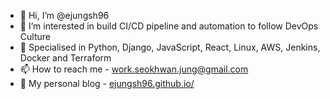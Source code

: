 - 👋 Hi, I’m @ejungsh96
- 👀 I’m interested in build CI/CD pipeline and automation to follow DevOps Culture
- 🌱 Specialised in Python, Django, JavaScript, React, Linux, AWS, Jenkins, Docker and Terraform
- 📫 How to reach me - [work.seokhwan.jung@gmail.com](mailto:work.seokhwan.jung@gmail.com)
- 🎸 My personal blog - [ejungsh96.github.io/](https://ejungsh96.github.io/)

<!---
ejungsh96/ejungsh96 is a ✨ special ✨ repository because its `README.md` (this file) appears on your GitHub profile.
You can click the Preview link to take a look at your changes.
--->
